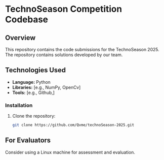 # TechnoSeason Competition Codebase

## Overview
This repository contains the code submissions for the TechnoSeason 2025. The repository contains solutions developed by our team.


## Technologies Used
- **Language:** Python
- **Libraries:** [e.g., NumPy, OpenCv]
- **Tools:** [e.g., Github,]


### Installation
1. Clone the repository:
   ```bash
   git clone https://github.com/Qvme/technoSeason-2025.git

## For Evaluators  
Consider using a Linux machine for assessment and evaluation.
